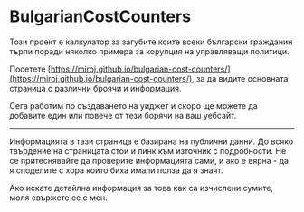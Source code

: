 # BulgarianCostCounters

Този проект е калкулатор за загубите коите всеки български гражданин търпи поради
няколко примера за корупция на управляващи политици.

Посетете [https://miroj.github.io/bulgarian-cost-counters/](https://miroj.github.io/bulgarian-cost-counters/),
за да видите основната страница с различни броячи и информация.

Сега работим по създаването на уиджет и скоро ще можете да добавите един или повече
от тези борячи на ваш уебсайт.

---

Информацията в тази страница е базирана на публични данни. До всяко твърдение на страницата
стои и линк към източник с подробности. Не се притеснявайте да проверите информацията сами,
и ако е вярна - да я споделите с хора които биха имали полза да я знаят.

Ако искате детайлна информация за това как са изчислени сумите, моля свържете се с мен.
